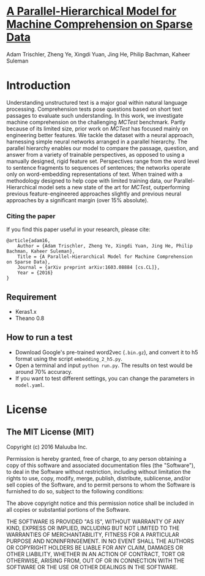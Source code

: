 # [A Parallel-Hierarchical Model for Machine Comprehension on Sparse Data](http://arxiv.org/abs/1603.08884)

Adam Trischler, Zheng Ye, Xingdi Yuan, Jing He, Philip Bachman, Kaheer Suleman

# Introduction
Understanding unstructured text is a major goal within natural language processing.
Comprehension tests pose questions based on short text passages to evaluate such understanding.
In this work, we investigate machine comprehension on the challenging *MCTest* benchmark.
Partly because of its limited size, prior work on *MCTest* has focused mainly on engineering better features.
We tackle the dataset with a neural approach, harnessing simple neural networks arranged in a parallel hierarchy.
The parallel hierarchy enables our model to compare the passage, question, and answer from a variety of trainable perspectives,
as opposed to using a manually designed, rigid feature set.
Perspectives range from the word level to sentence fragments to sequences of sentences;
the networks operate only on word-embedding representations of text.
When trained with a methodology designed to help cope with limited training data,
our Parallel-Hierarchical model sets a new state of the art for *MCTest*,
outperforming previous feature-engineered approaches slightly
and previous neural approaches by a significant margin (over 15% absolute).

### Citing the paper

If you find this paper useful in your research, please cite:

    @article{adam16,
        Author = {Adam Trischler, Zheng Ye, Xingdi Yuan, Jing He, Philip Bachman, Kaheer Suleman},
        Title = {A Parallel-Hierarchical Model for Machine Comprehension on Sparse Data},
        Journal = {arXiv preprint arXiv:1603.08884 [cs.CL]},
        Year = {2016}
    }


## Requirement
* Keras1.x
* Theano 0.8

## How to run a test
* Download Google's pre-trained word2vec (`.bin.gz`), and convert it to h5 format using the script `embedding_2_h5.py`.
* Open a terminal and input `python run.py`. The results on test would be around 70% accuracy.
* If you want to test different settings, you can change the parameters in `model.yaml`.

# License
## The MIT License (MIT)

Copyright (c) 2016 Maluuba Inc.

Permission is hereby granted, free of charge, to any person obtaining a copy of this software and associated documentation files (the "Software"), to deal in the Software without restriction, including without limitation the rights to use, copy, modify, merge, publish, distribute, sublicense, and/or sell copies of the Software, and to permit persons to whom the Software is furnished to do so, subject to the following conditions:

The above copyright notice and this permission notice shall be included in all copies or substantial portions of the Software.

THE SOFTWARE IS PROVIDED "AS IS", WITHOUT WARRANTY OF ANY KIND, EXPRESS OR IMPLIED, INCLUDING BUT NOT LIMITED TO THE WARRANTIES OF MERCHANTABILITY, FITNESS FOR A PARTICULAR PURPOSE AND NONINFRINGEMENT. IN NO EVENT SHALL THE AUTHORS OR COPYRIGHT HOLDERS BE LIABLE FOR ANY CLAIM, DAMAGES OR OTHER LIABILITY, WHETHER IN AN ACTION OF CONTRACT, TORT OR OTHERWISE, ARISING FROM, OUT OF OR IN CONNECTION WITH THE SOFTWARE OR THE USE OR OTHER DEALINGS IN THE SOFTWARE.
